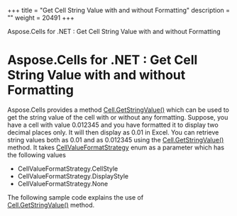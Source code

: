 +++
title = "Get Cell String Value with and without Formatting" 
description = "" 
weight = 20491 
+++

Aspose.Cells for .NET : Get Cell String Value with and without Formatting  

# Aspose.Cells for .NET : Get Cell String Value with and without Formatting


Aspose.Cells provides a method [Cell.GetStringValue()](https://apireference.aspose.com/net/cells/aspose.cells/cell/methods/getstringvalue) which can be used to get the string value of the cell with or without any formatting. Suppose, you have a cell with value 0.012345 and you have formatted it to display two decimal places only. It will then display as 0.01 in Excel. You can retrieve string values both as 0.01 and as 0.012345 using the [Cell.GetStringValue()](https://apireference.aspose.com/net/cells/aspose.cells/cell/methods/getstringvalue) method. It takes [CellValueFormatStrategy](https://apireference.aspose.com/net/cells/aspose.cells/cellvalueformatstrategy) enum as a parameter which has the following values

*   CellValueFormatStrategy.CellStyle
*   CellValueFormatStrategy.DisplayStyle
*   CellValueFormatStrategy.None

The following sample code explains the use of [Cell.GetStringValue()](https://apireference.aspose.com/net/cells/aspose.cells/cell/methods/getstringvalue) method.

